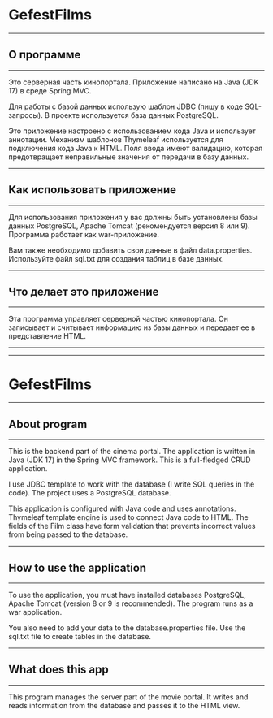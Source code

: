 # GefestFilms
*****************************
## О программе
*****************************
Это серверная часть кинопортала.
Приложение написано на Java (JDK 17) в среде Spring MVC.

Для работы с базой данных использую шаблон JDBC (пишу в коде SQL-запросы).
В проекте используется база данных PostgreSQL.

Это приложение настроено с использованием кода Java и использует аннотации.
Механизм шаблонов Thymeleaf используется для подключения кода Java к HTML.
Поля ввода имеют валидацию, которая предотвращает
неправильные значения от передачи в базу данных.

*****************************
## Как использовать приложение
*****************************
Для использования приложения у вас должны быть установлены базы данных PostgreSQL,
Apache Tomcat (рекомендуется версия 8 или 9).
Программа работает как war-приложение.

Вам также необходимо добавить свои данные в файл data.properties.
Используйте файл sql.txt для создания таблиц в базе данных.

*****************************
## Что делает это приложение
*****************************
Эта программа управляет серверной частью кинопортала.
Он записывает и считывает информацию из базы данных и передает ее в представление HTML.


*****************************
*****************************

# GefestFilms
*****************************
## About program
*****************************
This is the backend part of the cinema portal. 
The application is written in Java (JDK 17) in the Spring MVC framework.
This is a full-fledged CRUD application.

I use JDBC template to work with the database (I write SQL queries in the code).
The project uses a PostgreSQL database.

This application is configured with Java code and uses annotations.
Thymeleaf template engine is used to connect Java code to HTML.
The fields of the Film class have form validation that prevents
incorrect values from being passed to the database.

*****************************
## How to use the application
*****************************
To use the application, you must have installed databases PostgreSQL, 
Apache Tomcat  (version 8 or 9 is recommended).
The program runs as a war application.

You also need to add your data to the database.properties file.
Use the sql.txt file to create tables in the database.

*****************************
## What does this app
*****************************
This program manages the server part of the movie portal. 
It writes and reads information from the database and passes it to the HTML view.
